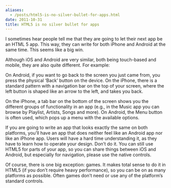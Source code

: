 ```yaml
---
aliases:
  - /posts/html5-is-no-silver-bullet-for-apps.html
date: 2011-10-31
title: HTML5 is no silver bullet for apps
---
```


I sometimes hear people tell me that they are going to let their next app be an
HTML 5 app. This way, they can write for both iPhone and Android at the same
time. This seems like a big win.&#10;

Although iOS and Android are very similar, both being touch-based and mobile,
they are also quite different. For example:&#10;

On Android, if you want to go back to the screen you just came from, you press
the physical ‘Back’ button on the device. On the iPhone, there is a standard
pattern with a navigation bar on the top of your screen, where the left button
is shaped like an arrow to the left, and takes you back.&#10;

On the iPhone, a tab bar on the bottom of the screen shows you the different
groups of functionality in an app (e.g., in the Music app you can browse by
Playlist, Artists, Songs and more). On Android, the Menu button is often used,
which pops up a menu with the available options.&#10;

If you are going to write an app that looks exactly the same on both platforms,
you’ll have an app that does neither feel like an Android app nor like an iPhone
app. Users will have a hard time understanding it, as they have to learn how to
operate your design. Don’t do it. You can still use HTML5 for parts of your app,
so you can share things between iOS and Android, but especially for navigation,
please use the native controls.&#10;

Of course, there is one big exception: games. It makes total sense to do it in
HTML5 (if you don’t require heavy performance), so you can be on as many
platforms as possible. Often games don’t need or use any of the platform’s
standard controls.&#10;
